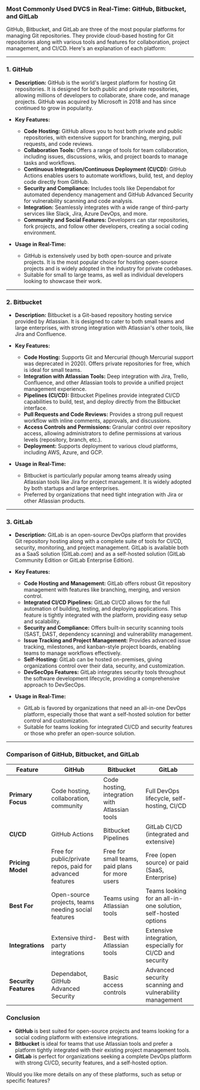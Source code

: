 ### Most Commonly Used DVCS in Real-Time: GitHub, Bitbucket, and GitLab

GitHub, Bitbucket, and GitLab are three of the most popular platforms for managing Git repositories. They provide cloud-based hosting for Git repositories along with various tools and features for collaboration, project management, and CI/CD. Here's an explanation of each platform:

---

### 1. **GitHub**
- **Description:**
  GitHub is the world's largest platform for hosting Git repositories. It is designed for both public and private repositories, allowing millions of developers to collaborate, share code, and manage projects. GitHub was acquired by Microsoft in 2018 and has since continued to grow in popularity.
  
- **Key Features:**
  - **Code Hosting:** GitHub allows you to host both private and public repositories, with extensive support for branching, merging, pull requests, and code reviews.
  - **Collaboration Tools:** Offers a range of tools for team collaboration, including issues, discussions, wikis, and project boards to manage tasks and workflows.
  - **Continuous Integration/Continuous Deployment (CI/CD):** GitHub Actions enables users to automate workflows, build, test, and deploy code directly from GitHub.
  - **Security and Compliance:** Includes tools like Dependabot for automated dependency management and GitHub Advanced Security for vulnerability scanning and code analysis.
  - **Integration:** Seamlessly integrates with a wide range of third-party services like Slack, Jira, Azure DevOps, and more.
  - **Community and Social Features:** Developers can star repositories, fork projects, and follow other developers, creating a social coding environment.

- **Usage in Real-Time:**
  - GitHub is extensively used by both open-source and private projects. It is the most popular choice for hosting open-source projects and is widely adopted in the industry for private codebases.
  - Suitable for small to large teams, as well as individual developers looking to showcase their work.

---

### 2. **Bitbucket**
- **Description:**
  Bitbucket is a Git-based repository hosting service provided by Atlassian. It is designed to cater to both small teams and large enterprises, with strong integration with Atlassian's other tools, like Jira and Confluence.

- **Key Features:**
  - **Code Hosting:** Supports Git and Mercurial (though Mercurial support was deprecated in 2020). Offers private repositories for free, which is ideal for small teams.
  - **Integration with Atlassian Tools:** Deep integration with Jira, Trello, Confluence, and other Atlassian tools to provide a unified project management experience.
  - **Pipelines (CI/CD):** Bitbucket Pipelines provide integrated CI/CD capabilities to build, test, and deploy directly from the Bitbucket interface.
  - **Pull Requests and Code Reviews:** Provides a strong pull request workflow with inline comments, approvals, and discussions.
  - **Access Controls and Permissions:** Granular control over repository access, allowing administrators to define permissions at various levels (repository, branch, etc.).
  - **Deployment:** Supports deployment to various cloud platforms, including AWS, Azure, and GCP.

- **Usage in Real-Time:**
  - Bitbucket is particularly popular among teams already using Atlassian tools like Jira for project management. It is widely adopted by both startups and large enterprises.
  - Preferred by organizations that need tight integration with Jira or other Atlassian products.

---

### 3. **GitLab**
- **Description:**
  GitLab is an open-source DevOps platform that provides Git repository hosting along with a complete suite of tools for CI/CD, security, monitoring, and project management. GitLab is available both as a SaaS solution (GitLab.com) and as a self-hosted solution (GitLab Community Edition or GitLab Enterprise Edition).

- **Key Features:**
  - **Code Hosting and Management:** GitLab offers robust Git repository management with features like branching, merging, and version control.
  - **Integrated CI/CD Pipelines:** GitLab CI/CD allows for the full automation of building, testing, and deploying applications. This feature is tightly integrated with the platform, providing easy setup and scalability.
  - **Security and Compliance:** Offers built-in security scanning tools (SAST, DAST, dependency scanning) and vulnerability management.
  - **Issue Tracking and Project Management:** Provides advanced issue tracking, milestones, and kanban-style project boards, enabling teams to manage workflows effectively.
  - **Self-Hosting:** GitLab can be hosted on-premises, giving organizations control over their data, security, and customization.
  - **DevSecOps Features:** GitLab integrates security tools throughout the software development lifecycle, providing a comprehensive approach to DevSecOps.

- **Usage in Real-Time:**
  - GitLab is favored by organizations that need an all-in-one DevOps platform, especially those that want a self-hosted solution for better control and customization.
  - Suitable for teams looking for integrated CI/CD and security features or those who prefer an open-source solution.

---

### **Comparison of GitHub, Bitbucket, and GitLab**

| Feature                   | **GitHub**                                           | **Bitbucket**                                | **GitLab**                                               |
|---------------------------|------------------------------------------------------|-----------------------------------------------|----------------------------------------------------------|
| **Primary Focus**         | Code hosting, collaboration, community               | Code hosting, integration with Atlassian tools| Full DevOps lifecycle, self-hosting, CI/CD               |
| **CI/CD**                 | GitHub Actions                                       | Bitbucket Pipelines                           | GitLab CI/CD (integrated and extensive)                  |
| **Pricing Model**         | Free for public/private repos, paid for advanced features | Free for small teams, paid plans for more users | Free (open source) or paid (SaaS, Enterprise)            |
| **Best For**              | Open-source projects, teams needing social features  | Teams using Atlassian tools                   | Teams looking for an all-in-one solution, self-hosted options|
| **Integrations**          | Extensive third-party integrations                   | Best with Atlassian tools                     | Extensive integration, especially for CI/CD and security |
| **Security Features**     | Dependabot, GitHub Advanced Security                 | Basic access controls                         | Advanced security scanning and vulnerability management  |

### Conclusion

- **GitHub** is best suited for open-source projects and teams looking for a social coding platform with extensive integrations.
- **Bitbucket** is ideal for teams that use Atlassian tools and prefer a platform tightly integrated with their existing project management tools.
- **GitLab** is perfect for organizations seeking a complete DevOps platform with strong CI/CD, security features, and a self-hosted option.

Would you like more details on any of these platforms, such as setup or specific features?